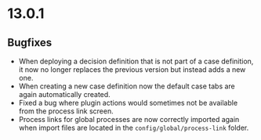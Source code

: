 # 13.0.1

## Bugfixes

* When deploying a decision definition that is not part of a case definition, it now no longer replaces the previous 
version but instead adds a new one.
* When creating a new case definition now the default case tabs are again automatically created.
* Fixed a bug where plugin actions would sometimes not be available from the process link screen.
* Process links for global processes are now correctly imported again when import files are located in the 
`config/global/process-link` folder.
